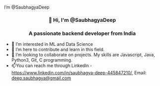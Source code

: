  I’m @SaubhagyaDeep
  <h3 align="center">👋 Hi, I'm @SaubhagyaDeep</h3>
  <h3 align="center">A passionate backend developer from India</h3>

- 👀 I’m interested  in ML and Data Science 
- 🌱 I’m here to contribute and learn in this field.
- 💞️ I’m looking to collaborate on projects.
   My skills are Javascript, Java, Python3, Git, C programming.
- 📫You can reach me through   LinkedIn - https://www.linkedin.com/in/saubhagya-deep-445847210/, Email: deep.saubhagya@gmail.com





